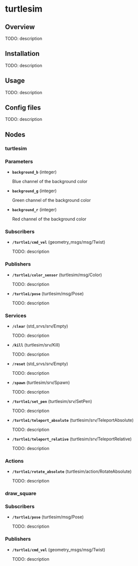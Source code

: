 # turtlesim

## Overview

TODO: description

## Installation

TODO: description

## Usage

TODO: description

## Config files

TODO: description

## Nodes

### turtlesim

### Parameters

- **`background_b`** (integer)

    Blue channel of the background color

- **`background_g`** (integer)

    Green channel of the background color

- **`background_r`** (integer)

    Red channel of the background color

### Subscribers

- **`/turtle1/cmd_vel`** (geometry_msgs/msg/Twist)

    TODO: description

### Publishers

- **`/turtle1/color_sensor`** (turtlesim/msg/Color)

    TODO: description

- **`/turtle1/pose`** (turtlesim/msg/Pose)

    TODO: description

### Services

- **`/clear`** (std_srvs/srv/Empty)

    TODO: description

- **`/kill`** (turtlesim/srv/Kill)

    TODO: description

- **`/reset`** (std_srvs/srv/Empty)

    TODO: description

- **`/spawn`** (turtlesim/srv/Spawn)

    TODO: description

- **`/turtle1/set_pen`** (turtlesim/srv/SetPen)

    TODO: description

- **`/turtle1/teleport_absolute`** (turtlesim/srv/TeleportAbsolute)

    TODO: description

- **`/turtle1/teleport_relative`** (turtlesim/srv/TeleportRelative)

    TODO: description

### Actions

- **`/turtle1/rotate_absolute`** (turtlesim/action/RotateAbsolute)

    TODO: description

### draw_square

### Subscribers

- **`/turtle1/pose`** (turtlesim/msg/Pose)

    TODO: description

### Publishers

- **`/turtle1/cmd_vel`** (geometry_msgs/msg/Twist)

    TODO: description